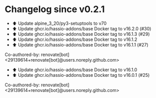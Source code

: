 # Changelog since v0.2.1
- ⬆️ Update alpine_3_20/py3-setuptools to v70 
- ⬆️ Update ghcr.io/hassio-addons/base Docker tag to v16.2.0 (#30) 
- ⬆️ Update ghcr.io/hassio-addons/base Docker tag to v16.1.3 (#29) 
- ⬆️ Update ghcr.io/hassio-addons/base Docker tag to v16.1.2 
- ⬆️ Update ghcr.io/hassio-addons/base Docker tag to v16.1.1 (#27)

Co-authored-by: renovate[bot] <29139614+renovate[bot]@users.noreply.github.com> 
- ⬆️ Update ghcr.io/hassio-addons/base Docker tag to v16.1.0 
- ⬆️ Update ghcr.io/hassio-addons/base Docker tag to v16.0.1 (#25)

Co-authored-by: renovate[bot] <29139614+renovate[bot]@users.noreply.github.com> 
